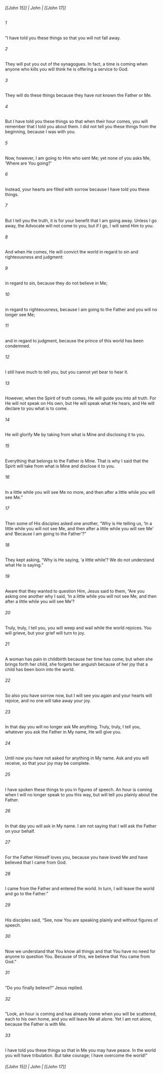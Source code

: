 ###### [[John 15]] | John | [[John 17]]

###### 1
“I have told you these things so that you will not fall away.
###### 2
They will put you out of the synagogues. In fact, a time is coming when anyone who kills you will think he is offering a service to God.
###### 3
They will do these things because they have not known the Father or Me.
###### 4
But I have told you these things so that when their hour comes, you will remember that I told you about them. I did not tell you these things from the beginning, because I was with you.
###### 5
Now, however, I am going to Him who sent Me; yet none of you asks Me, ‘Where are You going?’
###### 6
Instead, your hearts are filled with sorrow because I have told you these things.
###### 7
But I tell you the truth, it is for your benefit that I am going away. Unless I go away, the Advocate will not come to you; but if I go, I will send Him to you.
###### 8
And when He comes, He will convict the world in regard to sin and righteousness and judgment:
###### 9
in regard to sin, because they do not believe in Me;
###### 10
in regard to righteousness, because I am going to the Father and you will no longer see Me;
###### 11
and in regard to judgment, because the prince of this world has been condemned.
###### 12
I still have much to tell you, but you cannot yet bear to hear it.
###### 13
However, when the Spirit of truth comes, He will guide you into all truth. For He will not speak on His own, but He will speak what He hears, and He will declare to you what is to come.
###### 14
He will glorify Me by taking from what is Mine and disclosing it to you.
###### 15
Everything that belongs to the Father is Mine. That is why I said that the Spirit will take from what is Mine and disclose it to you.
###### 16
In a little while you will see Me no more, and then after a little while you will see Me.”
###### 17
Then some of His disciples asked one another, “Why is He telling us, ‘In a little while you will not see Me, and then after a little while you will see Me’ and ‘Because I am going to the Father’?”
###### 18
They kept asking, “Why is He saying, ‘a little while’? We do not understand what He is saying.”
###### 19
Aware that they wanted to question Him, Jesus said to them, “Are you asking one another why I said, ‘In a little while you will not see Me, and then after a little while you will see Me’?
###### 20
Truly, truly, I tell you, you will weep and wail while the world rejoices. You will grieve, but your grief will turn to joy.
###### 21
A woman has pain in childbirth because her time has come; but when she brings forth her child, she forgets her anguish because of her joy that a child has been born into the world.
###### 22
So also you have sorrow now, but I will see you again and your hearts will rejoice, and no one will take away your joy.
###### 23
In that day you will no longer ask Me anything. Truly, truly, I tell you, whatever you ask the Father in My name, He will give you.
###### 24
Until now you have not asked for anything in My name. Ask and you will receive, so that your joy may be complete.
###### 25
I have spoken these things to you in figures of speech. An hour is coming when I will no longer speak to you this way, but will tell you plainly about the Father.
###### 26
In that day you will ask in My name. I am not saying that I will ask the Father on your behalf.
###### 27
For the Father Himself loves you, because you have loved Me and have believed that I came from God.
###### 28
I came from the Father and entered the world. In turn, I will leave the world and go to the Father.”
###### 29
His disciples said, “See, now You are speaking plainly and without figures of speech.
###### 30
Now we understand that You know all things and that You have no need for anyone to question You. Because of this, we believe that You came from God.”
###### 31
“Do you finally believe?” Jesus replied.
###### 32
“Look, an hour is coming and has already come when you will be scattered, each to his own home, and you will leave Me all alone. Yet I am not alone, because the Father is with Me.
###### 33
I have told you these things so that in Me you may have peace. In the world you will have tribulation. But take courage; I have overcome the world!”

###### [[John 15]] | John | [[John 17]]
